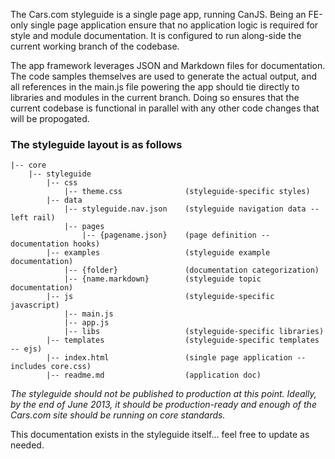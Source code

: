 The Cars.com styleguide is a single page app, running CanJS. Being an FE-only single page application ensure that no application logic is required for style and module documentation. It is configured to run along-side the current working branch of the codebase.

The app framework leverages JSON and Markdown files for documentation. The code samples themselves are used to generate the actual output, and all references in the main.js file powering the app should tie directly to libraries and modules in the current branch. Doing so ensures that the current codebase is functional in parallel with any other code changes that will be propogated.

### The styleguide layout is as follows

```dir
|-- core
    |-- styleguide
        |-- css
            |-- theme.css              (styleguide-specific styles)
        |-- data
            |-- styleguide.nav.json    (styleguide navigation data -- left rail)
            |-- pages
                |-- {pagename.json}    (page definition -- documentation hooks)
        |-- examples                   (styleguide example documentation)
            |-- {folder}               (documentation categorization)
            |-- {name.markdown}        (styleguide topic documentation)
        |-- js                         (styleguide-specific javascript)
            |-- main.js
            |-- app.js
            |-- libs                   (styleguide-specific libraries)
        |-- templates                  (styleguide-specific templates -- ejs)
        |-- index.html                 (single page application -- includes core.css)
        |-- readme.md                  (application doc)
```

_The styleguide should not be published to production at this point. Ideally, by the end of June 2013, it should be production-ready and enough of the Cars.com site should be running on core standards._

This documentation exists in the styleguide itself... feel free to update as needed.